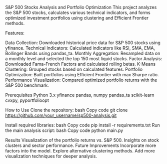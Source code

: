 S&P 500 Stocks Analysis and Portfolio Optimization
This project analyzes the S&P 500 stocks, calculates various technical indicators, and forms optimized investment portfolios using clustering and Efficient Frontier methods.

Features:

Data Collection: Downloaded historical price data for S&P 500 stocks using yfinance.
Technical Indicators: Calculated indicators like RSI, SMA, EMA, Bollinger Bands using pandas_ta.
Monthly Aggregation: Resampled data on a monthly level and selected the top 150 most liquid stocks.
Factor Analysis: Downloaded Fama-French Factors and calculated rolling betas.
K-Means Clustering: Grouped stocks based on calculated features.
Portfolio Optimization: Built portfolios using Efficient Frontier with max Sharpe ratio.
Performance Visualization: Compared optimized portfolio returns with the S&P 500 benchmark.

Prerequisites
Python 3.x
yfinance
pandas, numpy
pandas_ta
scikit-learn
cvxpy, pyportfolioopt


How to Use
Clone the repository:
bash
Copy code
git clone https://github.com/your_username/sp500-analysis.git


Install required libraries:
bash
Copy code
pip install -r requirements.txt
Run the main analysis script:
bash
Copy code
python main.py



Results
Visualization of the portfolio returns vs. S&P 500.
Insights on stock clusters and sector performance.
Future Improvements
Incorporate more factors into the model.
Explore alternative clustering methods.
Add more visualization techniques for deeper analysis.
